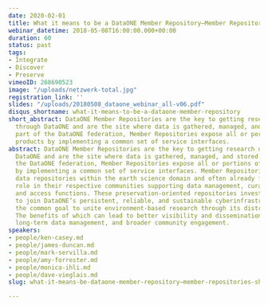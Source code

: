 ```yaml
---
date: 2020-02-01
title: What it means to be a DataONE Member Repository—Member Repositories Share Their Views
webinar_datetime: 2018-05-08T16:00:00.000+00:00
duration: 60
status: past
tags:
- Integrate
- Discover
- Preserve
vimeoID: 268690523
image: "/uploads/netzwerk-total.jpg"
registration_link: ''
slides: "/uploads/20180508_dataone_webinar_all-v06.pdf"
disqus_shortname: what-it-means-to-be-a-dataone-member-repository
short_abstract: DataONE Member Repositories are the key to getting research data available
  through DataONE and are the site where data is gathered, managed, and stored. As
  part of the DataONE federation, Member Repositories expose all or portions of their data
  products by implementing a common set of service interfaces.
abstract: DataONE Member Repositories are the key to getting research data available through
  DataONE and are the site where data is gathered, managed, and stored. As part of
  the DataONE federation, Member Repositories expose all or portions of their data products
  by implementing a common set of service interfaces. Member Repositories are typically existing
  data repositories within the earth science domain and often already fill an important
  role in their respective communities supporting data management, curation, discovery,
  and access functions. These preservation-oriented repositories invest time and resources
  to join DataONE’s persistent, reliable, and sustainable cyberinfrastructure with
  the common goal to unite environment-based research through its distributed architecture.
  The benefits of which can lead to better visibility and dissemination of their data,
  long-term data management, and broader community engagement.
speakers:
- people/ken-casey.md
- people/james-duncan.md
- people/mark-servilla.md
- people/amy-forrester.md
- people/monica-ihli.md
- people/dave-vieglais.md
slug: what-it-means-be-dataone-member-repository—member-repositories-share-their-views

---
```

